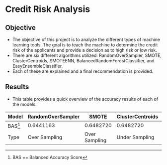 # Credit Risk Analysis

## Objective
* The objective of this project is to analyze the different types of machine learning tools. The goal is to teach the machine to determine the credit risk of the applicants and provide a decision as to high risk or low risk.
* There are six different algorithms utilized: RandomOverSampler, SMOTE, ClusterCentroids, SMOTEENN, BalancedRandomForestClassifier, and EasyEnsembleClassifier.
* Each of these are explained and a final recommendation is provided. 

## Results
* This table provides a quick overview of the accuracy results of each of the models.

| Model       | RandomOverSampler   | SMOTE           | ClusterCentroids   | SMOTEENN            | BalancedRandomForestClassifier | EasyEnsembleClassifier |
| ----------- | ------------------- | --------------- | ------------------ | ------------------- | ------------------------------ | ---------------------- |
| BAS[^1]       | 0.6441163           | 0.6482720       | 0.6482720          | 0.5159904           | 0.7877673                      | 0.9254274              |
| Type        | Over Sampling       | Over Sampling   | Under Sampling     | Over/Under Sampling | Ensemble Learners              | Ensemble Learners      |

[^1]: BAS == Balanced Accuracy Score